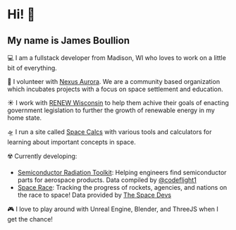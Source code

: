 <h1>Hi! 👋</h1>
<h2>My name is James Boullion</h2>

💻 I am a fullstack developer from Madison, WI who loves to work on a little bit of everything.

🚀 I volunteer with [Nexus Aurora](https://nexusaurora.org/). We are a community based organization which incubates projects with a focus on space settlement and education.

☀️ I work with [RENEW Wisconsin](https://www.renewwisconsin.org/) to help them achive their goals of enacting government legislation to further the growth of renewable energy in my home state.

🛸 I run a site called [Space Calcs](https://spacecalcs.com/) with various tools and calculators for learning about important concepts in space. 

☢️ Currently developing: 
- [Semiconductor Radiation Toolkit](https://rad-toolkit.nexusaurora.org/): Helping engineers find semiconductor parts for aerospace products. Data compiled by [@codeflight1](https://github.com/codeflight1) 
- [Space Race](https://space-race.nexusaurora.org/): Tracking the progress of rockets, agencies, and nations on the race to space! Data provided by [The Space Devs](https://thespacedevs.com/)


🎮 I love to play around with Unreal Engine, Blender, and ThreeJS when I get the chance!
